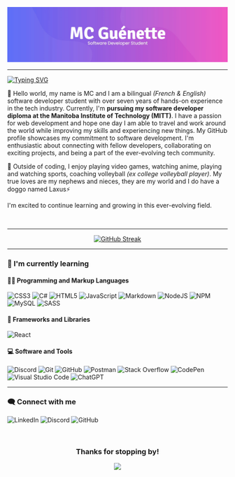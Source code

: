 ![](https://github.com/mcguenette/mcguenette/blob/main/2023-11-03%2015-35-23.gif)

---

[![Typing SVG](https://readme-typing-svg.demolab.com?font=Fira+Code&size=22&pause=1000&color=F5DAF6&vCenter=true&random=true&width=435&lines=I'm+a+software+developer+student;I'm+a+weeb+%26+a+gamer;I+coach+volleyball;I+play+and+watch+sports;I'm+an+ex+college+vball+player)](https://git.io/typing-svg)

👋 Hello world, my name is MC and I am a bilingual _(French & English)_ software developer student with over seven years of hands-on experience in the tech industry. Currently, I'm **pursuing my software developer diploma at the Manitoba Institute of Technology (MITT)**. I have a passion for web development and hope one day I am able to travel and work around the world while improving my skills and experiencing new things. My GitHub profile showcases my commitment to software development. I'm enthusiastic about connecting with fellow developers, collaborating on exciting projects, and being a part of the ever-evolving tech community.

🌟 Outside of coding, I enjoy playing video games, watching anime, playing and watching sports, coaching volleyball _(ex college volleyball player)_. My true loves are my nephews and nieces, they are my world and I do have a doggo named Laxus⚡

I'm excited to continue learning and growing in this ever-evolving field.

<br>

---

<p align="center">
<a href="https://git.io/streak-stats"><img src="https://streak-stats.demolab.com?user=mcguenette&theme=radical&hide_border=true" alt="GitHub Streak" /></a>
</p>

---


### 🌱 I'm currently learning

#### 👨‍💻 Programming and Markup Languages

![CSS3](https://img.shields.io/badge/css3-%231572B6.svg?style=for-the-badge&logo=css3&logoColor=white)
![C#](https://img.shields.io/badge/c%23-%23239120.svg?style=for-the-badge&logo=c-sharp&logoColor=white)
![HTML5](https://img.shields.io/badge/html5-%23E34F26.svg?style=for-the-badge&logo=html5&logoColor=white)
![JavaScript](https://img.shields.io/badge/javascript-%23323330.svg?style=for-the-badge&logo=javascript&logoColor=%23F7DF1E)
![Markdown](https://img.shields.io/badge/markdown-%23000000.svg?style=for-the-badge&logo=markdown&logoColor=white)
![NodeJS](https://img.shields.io/badge/node.js-6DA55F?style=for-the-badge&logo=node.js&logoColor=white)
![NPM](https://img.shields.io/badge/NPM-%23CB3837.svg?style=for-the-badge&logo=npm&logoColor=white)
![MySQL](https://img.shields.io/badge/mysql-%2300f.svg?style=for-the-badge&logo=mysql&logoColor=white)
![SASS](https://img.shields.io/badge/SASS-hotpink.svg?style=for-the-badge&logo=SASS&logoColor=white)

#### 🧰 Frameworks and Libraries

![React](https://img.shields.io/badge/react-%2320232a.svg?style=for-the-badge&logo=react&logoColor=%2361DAFB)

#### 💻 Software and Tools

![Discord](https://img.shields.io/badge/Discord-%235865F2.svg?style=for-the-badge&logo=discord&logoColor=white)
![Git](https://img.shields.io/badge/git-%23F05033.svg?style=for-the-badge&logo=git&logoColor=white)
![GitHub](https://img.shields.io/badge/github-%23121011.svg?style=for-the-badge&logo=github&logoColor=white)
![Postman](https://img.shields.io/badge/Postman-FF6C37?style=for-the-badge&logo=postman&logoColor=white)
![Stack Overflow](https://img.shields.io/badge/-Stackoverflow-FE7A16?style=for-the-badge&logo=stack-overflow&logoColor=white)
![CodePen](https://img.shields.io/badge/Codepen-000000?style=for-the-badge&logo=codepen&logoColor=white)
![Visual Studio Code](https://img.shields.io/badge/Visual%20Studio%20Code-0078d7.svg?style=for-the-badge&logo=visual-studio-code&logoColor=white)
![ChatGPT](https://img.shields.io/badge/chatGPT-74aa9c?style=for-the-badge&logo=openai&logoColor=white)



---

### 🗨️ Connect with me
  
![LinkedIn](https://img.shields.io/badge/linkedin-%230077B5.svg?style=for-the-badge&logo=linkedin&logoColor=white)
![Discord](https://img.shields.io/badge/Discord-%235865F2.svg?style=for-the-badge&logo=discord&logoColor=white)
![GitHub](https://img.shields.io/badge/github-%23121011.svg?style=for-the-badge&logo=github&logoColor=white)

[LinkedIn]: https://www.linkedin.com/in/mc-guenette/
[Discord]: https://discordapp.com/users/267818850488287253
[GitHub]: https://github.com/mcguenette

<br>

<h3 align="center">Thanks for stopping by!</h3>
<p align="center">
   <img src="https://64.media.tumblr.com/d872ee2d15798315436e69164b94518d/653f8899b72d638a-e8/s540x810/65ff68953d798221a4a4b001f20cdf94dc699217.gif">
</p>

